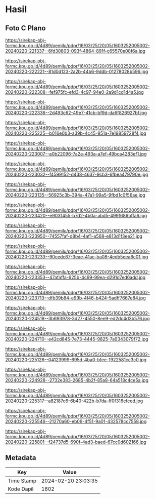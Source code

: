 # Hasil

## Foto C Plano

https://sirekap-obj-formc.kpu.go.id/4d89/pemilu/pdpr/16/03/25/20/05/1603252005002-20240220-221337--6fd30803-093f-4864-891f-c65570e08f6a.jpg

https://sirekap-obj-formc.kpu.go.id/4d89/pemilu/pdpr/16/03/25/20/05/1603252005002-20240220-222221--81d0d123-2a2b-44b6-9ddb-01278028b596.jpg

https://sirekap-obj-formc.kpu.go.id/4d89/pemilu/pdpr/16/03/25/20/05/1603252005002-20240220-222308--fef975fc-efd3-4c97-94e0-2a9d1cd1d4a5.jpg

https://sirekap-obj-formc.kpu.go.id/4d89/pemilu/pdpr/16/03/25/20/05/1603252005002-20240220-222336--2d493c62-49e7-41cb-bf9d-da6f826927bf.jpg

https://sirekap-obj-formc.kpu.go.id/4d89/pemilu/pdpr/16/03/25/20/05/1603252005002-20240220-225225--b016e0b3-a39b-4c45-951a-7e19859728f4.jpg

https://sirekap-obj-formc.kpu.go.id/4d89/pemilu/pdpr/16/03/25/20/05/1603252005002-20240220-223007--a0b22096-7a2a-493a-a7ef-49bca4283ef1.jpg

https://sirekap-obj-formc.kpu.go.id/4d89/pemilu/pdpr/16/03/25/20/05/1603252005002-20240220-223032--f4599152-d438-4637-9cb3-6fbea479790e.jpg

https://sirekap-obj-formc.kpu.go.id/4d89/pemilu/pdpr/16/03/25/20/05/1603252005002-20240220-223135--56925c3b-394a-47a1-99a5-9fbd1c0f56ae.jpg

https://sirekap-obj-formc.kpu.go.id/4d89/pemilu/pdpr/16/03/25/20/05/1603252005002-20240220-223420--e9031455-b7d2-4b0a-abd5-499f686bffa6.jpg

https://sirekap-obj-formc.kpu.go.id/4d89/pemilu/pdpr/16/03/25/20/05/1603252005002-20240220-223950--74557faf-d8b4-4af1-a568-e813d1f3ee21.jpg

https://sirekap-obj-formc.kpu.go.id/4d89/pemilu/pdpr/16/03/25/20/05/1603252005002-20240220-223233--90cedc67-3eae-41ac-ba08-4edb5eea6c01.jpg

https://sirekap-obj-formc.kpu.go.id/4d89/pemilu/pdpr/16/03/25/20/05/1603252005002-20240220-223353--47afaffa-625b-4c99-99ea-d291d7ed6add.jpg

https://sirekap-obj-formc.kpu.go.id/4d89/pemilu/pdpr/16/03/25/20/05/1603252005002-20240220-223713--dfb39b84-e99b-4f46-b424-5adff7667e84.jpg

https://sirekap-obj-formc.kpu.go.id/4d89/pemilu/pdpr/16/03/25/20/05/1603252005002-20240220-224518--3b693978-3d27-4550-8ee9-ed2dc4d3b576.jpg

https://sirekap-obj-formc.kpu.go.id/4d89/pemilu/pdpr/16/03/25/20/05/1603252005002-20240220-224710--e42cd845-7e73-4445-9825-7a9343079f72.jpg

https://sirekap-obj-formc.kpu.go.id/4d89/pemilu/pdpr/16/03/25/20/05/1603252005002-20240220-225126--04123999-695d-4ba0-bfee-1922581cc3c0.jpg

https://sirekap-obj-formc.kpu.go.id/4d89/pemilu/pdpr/16/03/25/20/05/1603252005002-20240220-224928--2732e383-2685-4b2f-85a8-64a518c4ce5a.jpg

https://sirekap-obj-formc.kpu.go.id/4d89/pemilu/pdpr/16/03/25/20/05/1603252005002-20240220-225317--a82187c6-6b40-422b-b7da-ff0f316efced.jpg

https://sirekap-obj-formc.kpu.go.id/4d89/pemilu/pdpr/16/03/25/20/05/1603252005002-20240220-225546--21270a60-eb09-4f51-9a01-432578cc7558.jpg

https://sirekap-obj-formc.kpu.go.id/4d89/pemilu/pdpr/16/03/25/20/05/1603252005002-20240220-225801--f24737d5-690f-4ad3-baed-67cc0d602166.jpg


## Metadata

| Key        | Value               |
| ---------- | ------------------- |
| Time Stamp | 2024-02-20 23:03:35 |
| Kode Dapil | 1602                |



